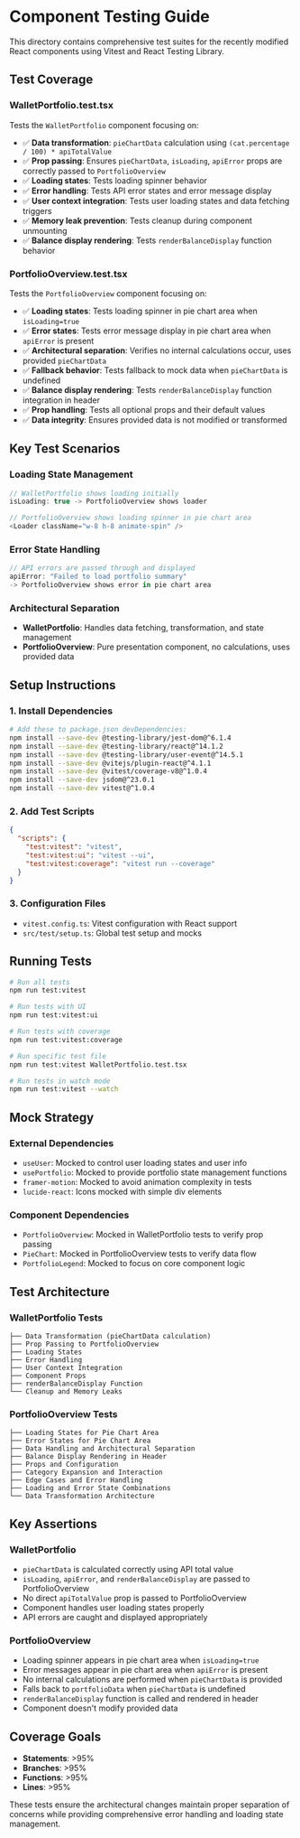# Component Testing Guide

This directory contains comprehensive test suites for the recently modified React components using
Vitest and React Testing Library.

## Test Coverage

### WalletPortfolio.test.tsx

Tests the `WalletPortfolio` component focusing on:

- ✅ **Data transformation**: `pieChartData` calculation using
  `(cat.percentage / 100) * apiTotalValue`
- ✅ **Prop passing**: Ensures `pieChartData`, `isLoading`, `apiError` props are correctly passed to
  `PortfolioOverview`
- ✅ **Loading states**: Tests loading spinner behavior
- ✅ **Error handling**: Tests API error states and error message display
- ✅ **User context integration**: Tests user loading states and data fetching triggers
- ✅ **Memory leak prevention**: Tests cleanup during component unmounting
- ✅ **Balance display rendering**: Tests `renderBalanceDisplay` function behavior

### PortfolioOverview.test.tsx

Tests the `PortfolioOverview` component focusing on:

- ✅ **Loading states**: Tests loading spinner in pie chart area when `isLoading=true`
- ✅ **Error states**: Tests error message display in pie chart area when `apiError` is present
- ✅ **Architectural separation**: Verifies no internal calculations occur, uses provided
  `pieChartData`
- ✅ **Fallback behavior**: Tests fallback to mock data when `pieChartData` is undefined
- ✅ **Balance display rendering**: Tests `renderBalanceDisplay` function integration in header
- ✅ **Prop handling**: Tests all optional props and their default values
- ✅ **Data integrity**: Ensures provided data is not modified or transformed

## Key Test Scenarios

### Loading State Management

```typescript
// WalletPortfolio shows loading initially
isLoading: true -> PortfolioOverview shows loader

// PortfolioOverview shows loading spinner in pie chart area
<Loader className="w-8 h-8 animate-spin" />
```

### Error State Handling

```typescript
// API errors are passed through and displayed
apiError: "Failed to load portfolio summary"
-> PortfolioOverview shows error in pie chart area
```

### Architectural Separation

- **WalletPortfolio**: Handles data fetching, transformation, and state management
- **PortfolioOverview**: Pure presentation component, no calculations, uses provided data

## Setup Instructions

### 1. Install Dependencies

```bash
# Add these to package.json devDependencies:
npm install --save-dev @testing-library/jest-dom@^6.1.4
npm install --save-dev @testing-library/react@^14.1.2
npm install --save-dev @testing-library/user-event@^14.5.1
npm install --save-dev @vitejs/plugin-react@^4.1.1
npm install --save-dev @vitest/coverage-v8@^1.0.4
npm install --save-dev jsdom@^23.0.1
npm install --save-dev vitest@^1.0.4
```

### 2. Add Test Scripts

```json
{
  "scripts": {
    "test:vitest": "vitest",
    "test:vitest:ui": "vitest --ui",
    "test:vitest:coverage": "vitest run --coverage"
  }
}
```

### 3. Configuration Files

- `vitest.config.ts`: Vitest configuration with React support
- `src/test/setup.ts`: Global test setup and mocks

## Running Tests

```bash
# Run all tests
npm run test:vitest

# Run tests with UI
npm run test:vitest:ui

# Run tests with coverage
npm run test:vitest:coverage

# Run specific test file
npm run test:vitest WalletPortfolio.test.tsx

# Run tests in watch mode
npm run test:vitest --watch
```

## Mock Strategy

### External Dependencies

- `useUser`: Mocked to control user loading states and user info
- `usePortfolio`: Mocked to provide portfolio state management functions
- `framer-motion`: Mocked to avoid animation complexity in tests
- `lucide-react`: Icons mocked with simple div elements

### Component Dependencies

- `PortfolioOverview`: Mocked in WalletPortfolio tests to verify prop passing
- `PieChart`: Mocked in PortfolioOverview tests to verify data flow
- `PortfolioLegend`: Mocked to focus on core component logic

## Test Architecture

### WalletPortfolio Tests

```
├── Data Transformation (pieChartData calculation)
├── Prop Passing to PortfolioOverview
├── Loading States
├── Error Handling
├── User Context Integration
├── Component Props
├── renderBalanceDisplay Function
└── Cleanup and Memory Leaks
```

### PortfolioOverview Tests

```
├── Loading States for Pie Chart Area
├── Error States for Pie Chart Area
├── Data Handling and Architectural Separation
├── Balance Display Rendering in Header
├── Props and Configuration
├── Category Expansion and Interaction
├── Edge Cases and Error Handling
├── Loading and Error State Combinations
└── Data Transformation Architecture
```

## Key Assertions

### WalletPortfolio

- `pieChartData` is calculated correctly using API total value
- `isLoading`, `apiError`, and `renderBalanceDisplay` are passed to PortfolioOverview
- No direct `apiTotalValue` prop is passed to PortfolioOverview
- Component handles user loading states properly
- API errors are caught and displayed appropriately

### PortfolioOverview

- Loading spinner appears in pie chart area when `isLoading=true`
- Error messages appear in pie chart area when `apiError` is present
- No internal calculations are performed when `pieChartData` is provided
- Falls back to `portfolioData` when `pieChartData` is undefined
- `renderBalanceDisplay` function is called and rendered in header
- Component doesn't modify provided data

## Coverage Goals

- **Statements**: >95%
- **Branches**: >95%
- **Functions**: >95%
- **Lines**: >95%

These tests ensure the architectural changes maintain proper separation of concerns while providing
comprehensive error handling and loading state management.
